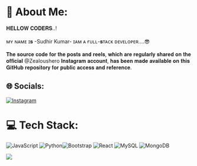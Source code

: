 # 💫 About Me:
 𝐇𝐄𝐋𝐋𝐎𝐖 𝐂𝐎𝐃𝐄𝐑𝐒..!<br><br>ᴍʏ ɴᴀᴍᴇ ɪ𝐬 -Sudhir Kumar- ɪᴀᴍ ᴀ ғᴜʟʟ-𝐬ᴛᴀᴄᴋ ᴅᴇᴠᴇʟᴏᴘᴇʀ....😎
<br><br>𝐓𝐡𝐞 𝐬𝐨𝐮𝐫𝐜𝐞 𝐜𝐨𝐝𝐞 𝐟𝐨𝐫 𝐭𝐡𝐞 𝐩𝐨𝐬𝐭𝐬 𝐚𝐧𝐝 𝐫𝐞𝐞𝐥𝐬, 𝐰𝐡𝐢𝐜𝐡 𝐚𝐫𝐞 𝐫𝐞𝐠𝐮𝐥𝐚𝐫𝐥𝐲 𝐬𝐡𝐚𝐫𝐞𝐝 𝐨𝐧 𝐭𝐡𝐞 𝐨𝐟𝐟𝐢𝐜𝐢𝐚𝐥 @Zealoushero 𝐈𝐧𝐬𝐭𝐚𝐠𝐫𝐚𝐦 𝐚𝐜𝐜𝐨𝐮𝐧𝐭, 𝐡𝐚𝐬 𝐛𝐞𝐞𝐧 𝐦𝐚𝐝𝐞 𝐚𝐯𝐚𝐢𝐥𝐚𝐛𝐥𝐞 𝐨𝐧 𝐭𝐡𝐢𝐬 𝐆𝐢𝐭𝐇𝐮𝐛 𝐫𝐞𝐩𝐨𝐬𝐢𝐭𝐨𝐫𝐲 𝐟𝐨𝐫 𝐩𝐮𝐛𝐥𝐢𝐜 𝐚𝐜𝐜𝐞𝐬𝐬 𝐚𝐧𝐝 𝐫𝐞𝐟𝐞𝐫𝐞𝐧𝐜𝐞.


## 🌐 Socials:
[![Instagram](https://img.shields.io/badge/Instagram-%23E4405F.svg?logo=Instagram&logoColor=white)](https://instagram.com/zealoushero?igshid=NGVhN2U2NjQ0Yg==)


# 💻 Tech Stack:
![JavaScript](https://img.shields.io/badge/javascript-%23323330.svg?style=for-the-badge&logo=javascript&logoColor=%23F7DF1E) ![Python](https://img.shields.io/badge/python-3670A0?style=for-the-badge&logo=python&logoColor=ffdd54)![Bootstrap](https://img.shields.io/badge/bootstrap-%23563D7C.svg?style=for-the-badge&logo=bootstrap&logoColor=white)
![React](https://img.shields.io/badge/react-%2320232a.svg?style=for-the-badge&logo=react&logoColor=%2361DAFB) ![MySQL](https://img.shields.io/badge/mysql-%2300f.svg?style=for-the-badge&logo=mysql&logoColor=white) ![MongoDB](https://img.shields.io/badge/MongoDB-%234ea94b.svg?style=for-the-badge&logo=mongodb&logoColor=white)

[![](https://visitcount.itsvg.in/api?id=Zealoushero365&label=Profile%20Views&pretty=1&icon=3&color=1)](https://visitcount.itsvg.in)
